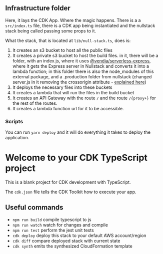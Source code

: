 ## Infrastructure folder

Here, it lays the CDK App. Where the magic happens.
There is a a `src/index.ts` file, there is a CDK app being instantiated and the nullstack stack being called passing some props to it.

What the stack, that is located at `lib/null-stack.ts`, does is:

1. It creates an s3 bucket to host all the public files
2. It creates a private s3 bucket to host the build files. in it, there will be a folder, with an index.js, where it uses [@vendia/serverless-express](https://github.com/vendia/serverless-express), where it gets the Express server in Nullstack and converts it into a lambda function; in this folder there is also the node_modules of this external package, and a .production folder from nullstack (changed server.js in it removing the crossorigin attribute - [explained here](https://github.com/nullstack/nullstack/pull/355))
3. It deploys the necessary files into these buckets
4. It creates a lambda that will run the files in the build bucket
5. It creates an API Gateway with the route `/` and the route `/{proxy+}` for the rest of the routes.
6. It creates a lambda function url for it to be accessible.

### Scripts

You can run `yarn deploy` and it will do everything it takes to deploy the application.

# Welcome to your CDK TypeScript project

This is a blank project for CDK development with TypeScript.

The `cdk.json` file tells the CDK Toolkit how to execute your app.

## Useful commands

- `npm run build` compile typescript to js
- `npm run watch` watch for changes and compile
- `npm run test` perform the jest unit tests
- `cdk deploy` deploy this stack to your default AWS account/region
- `cdk diff` compare deployed stack with current state
- `cdk synth` emits the synthesized CloudFormation template
